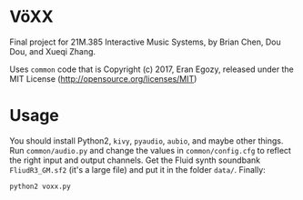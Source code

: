 # VöXX

Final project for 21M.385 Interactive Music Systems, by Brian Chen, Dou Dou, and Xueqi Zhang.

Uses `common` code that is Copyright (c) 2017, Eran Egozy, released under the MIT License (http://opensource.org/licenses/MIT)

# Usage

You should install Python2, `kivy`, `pyaudio`, `aubio`, and maybe other things. Run `common/audio.py` and change the values in `common/config.cfg` to reflect the right input and output channels. Get the Fluid synth soundbank `FliudR3_GM.sf2` (it's a large file) and put it in the folder `data/`. Finally:

```
python2 voxx.py
```
